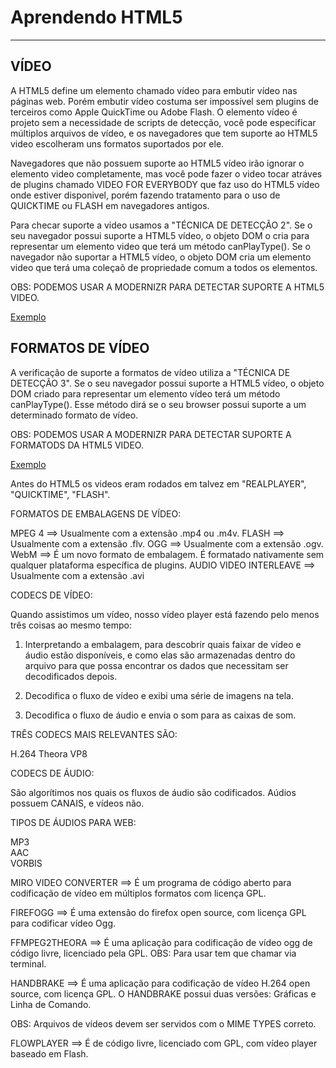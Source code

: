 Aprendendo HTML5
===================
----------
VÍDEO
-------------
A HTML5 define um elemento chamado vídeo para embutir vídeo nas páginas web. Porém embutir vídeo costuma ser impossível sem plugins de terceiros como
Apple QuickTime ou Adobe Flash. O elemento vídeo é projeto sem a necessidade de scripts de detecção, você pode especificar múltiplos arquivos  de vídeo, e os
navegadores que tem suporte ao HTML5 video escolheram uns formatos suportados por ele.

Navegadores que não possuem suporte ao HTML5 vídeo irão ignorar o elemento video completamente, mas você pode fazer o video tocar atráves de plugins chamado
VIDEO FOR EVERYBODY que faz uso do HTML5 vídeo onde estiver disponivel, porém fazendo tratamento para o uso de QUICKTIME ou FLASH em navegadores antigos.
 	
Para checar suporte a video usamos a  "TÉCNICA DE DETECÇÃO 2". Se o seu navegador possui suporte a HTML5 vídeo, o objeto DOM o cria para representar um elemento
video que terá um método canPlayType(). Se o navegador não suportar a HTML5 vídeo, o objeto DOM cria um elemento video que terá uma coleçaõ de propriedade
comum a todos os elementos.

OBS: PODEMOS USAR A MODERNIZR PARA DETECTAR SUPORTE A HTML5 VIDEO.

[Exemplo](https://codepen.io/JeffersonBraga/pen/xLLVbe) 

FORMATOS DE VÍDEO
-------------
A verificação  de suporte a formatos de vídeo utiliza a "TÉCNICA DE DETECÇÃO 3". Se o seu navegador  possui suporte a HTML5 vídeo, o objeto DOM criado para representar um elemento vídeo terá um método canPlayType(). Esse método dirá se o seu browser possui suporte a um determinado formato de vídeo.

OBS: PODEMOS USAR A MODERNIZR PARA DETECTAR SUPORTE A FORMATODS DA HTML5 VIDEO.

[Exemplo](https://codepen.io/JeffersonBraga/pen/ayyNOM?editors=1010) 

Antes do HTML5 os videos eram rodados em talvez em  "REALPLAYER", "QUICKTIME", "FLASH".

FORMATOS DE EMBALAGENS DE VÍDEO:

MPEG 4                 ==> Usualmente com a extensão .mp4 ou .m4v.
FLASH                  ==> Usualmente com a extensão .flv.
OGG                    ==> Usualmente com a extensão .ogv.
WebM                   ==> É um novo formato de embalagem. É formatado nativamente sem qualquer plataforma específica de plugins.
AUDIO VIDEO INTERLEAVE ==> Usualmente com a extensão .avi


CODECS DE VÍDEO:

Quando assistimos um vídeo, nosso vídeo player está fazendo pelo menos três coisas ao mesmo tempo:

1. Interpretando a embalagem, para descobrir quais faixar de vídeo e áudio estão disponíveis, e como elas são armazenadas dentro do arquivo para que possa encontrar os dados que necessitam  ser decodificados depois.

2. Decodifica o fluxo de vídeo e exibi uma série de imagens na tela.

3. Decodifica o fluxo de áudio e envia o som para as caixas de som.

TRÊS CODECS MAIS RELEVANTES SÃO:

H.264
Theora
VP8

CODECS DE ÁUDIO:

São algorítimos nos quais os fluxos de áudio são codificados. Aúdios possuem CANAIS, e vídeos não.

TIPOS DE ÁUDIOS PARA WEB:

MP3    
AAC     
VORBIS

MIRO VIDEO CONVERTER ==> É um programa de código aberto para codificação de vídeo em múltiplos formatos com licença GPL.

FIREFOGG ==> É uma extensão do firefox open source, com licença GPL para codificar vídeo Ogg.

FFMPEG2THEORA ==> É uma aplicação para codificação de vídeo ogg de código livre, licenciado pela GPL.
OBS: Para usar tem que chamar via terminal.

HANDBRAKE ==> É uma aplicação para codificação de vídeo H.264 open source, com licença GPL. O HANDBRAKE possui duas versões: Gráficas e Linha de Comando.

OBS: Arquivos de vídeos devem ser servidos com o MIME TYPES correto.

FLOWPLAYER ==> É de código livre, licenciado com GPL, com vídeo player baseado em Flash.
